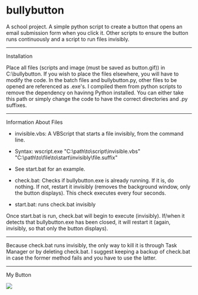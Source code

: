 bullybutton
===========

A school project. A simple python script to create a button that opens an email submission form when you click it. Other scripts to ensure the button runs continuously and a script to run files invisibly.

********
Installation

Place all files (scripts and image (must be saved as button.gif)) in C:\bullybutton. If you wish to place the files elsewhere, you will have to modify the code. In the batch files and bullybutton.py, other files to be opened are referenced as .exe's. I compiled them from python scripts to remove the dependency on havinng Python installed. You can either take this path or simply change the code to have the correct directories and .py suffixes.

********
Information About Files
* invisible.vbs: A VBScript that starts a file invisibly, from the command line. 
* Syntax: wscript.exe "C:\path\to\script\invisible.vbs" "C:\path\to\file\to\start\invisibly\file.suffix" 
* See start.bat for an example.

* check.bat: Checks if bullybutton.exe is already running. If it is, do nothing. If not, restart it invisibly (removes the background window, only the button displays). This check executes every four seconds.

* start.bat: runs check.bat invisibly

Once start.bat is run, check.bat will begin to execute (invisibly). If/when it detects that bullybutton.exe has been closed, it will restart it (again, invisibly, so that only the button displays).

********
Because check.bat runs invisibly, the only way to kill it is through Task Manager or by deleting check.bat. I suggest keeping a backup of check.bat in case the former method fails and you have to use the latter.

********
My Button

![](http://i.imgur.com/EABVpXK.gif)
